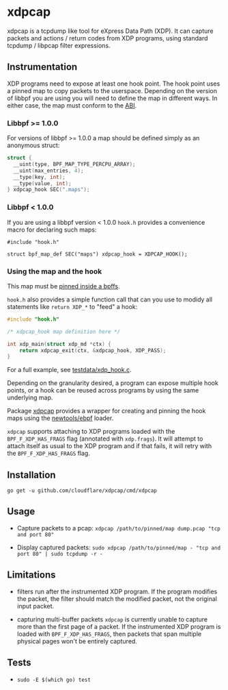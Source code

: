# xdpcap

xdpcap is a tcpdump like tool for eXpress Data Path (XDP).
It can capture packets and actions / return codes from XDP programs,
using standard tcpdump / libpcap filter expressions.


## Instrumentation

XDP programs need to expose at least one hook point. The hook point uses
a pinned map to copy packets to the userspace. Depending on the version
of libbpf you are using you will need to define the map in different ways.
In either case, the map must conform to the [ABI](https://github.com/cloudflare/xdpcap/blob/master/internal/abi.go).

### Libbpf >= 1.0.0

For versions of libbpf >= 1.0.0 a map should be defined simply as an anonymous
struct:

```C
struct {
  __uint(type, BPF_MAP_TYPE_PERCPU_ARRAY);
  __uint(max_entries, 4);
  __type(key, int);
  __type(value, int);
} xdpcap_hook SEC(".maps");
```

### Libbpf < 1.0.0

If you are using a libbpf version < 1.0.0 `hook.h` provides a convenience macro
for declaring such maps:

```
#include "hook.h"

struct bpf_map_def SEC("maps") xdpcap_hook = XDPCAP_HOOK();
```

### Using the map and the hook

This map must be [pinned inside a bpffs](https://facebookmicrosites.github.io/bpf/blog/2018/08/31/object-lifetime.html#bpffs).

`hook.h` also provides a simple function call that can you use to modidy all
statements like `return XDP_*`  to "feed" a hook:

```C
#include "hook.h"

/* xdpcap_hook map definition here */

int xdp_main(struct xdp_md *ctx) {
	return xdpcap_exit(ctx, &xdpcap_hook, XDP_PASS);
}
```

For a full example, see [testdata/xdp_hook.c](testdata/xdp_hook.c).

Depending on the granularity desired,
a program can expose multiple hook points,
or a hook can be reused across programs by using the same underlying map.

Package [xdpcap](https://godoc.org/github.com/cloudflare/xdpcap) provides a wrapper for
creating and pinning the hook maps using the [newtools/ebpf](https://godoc.org/github.com/cilium/ebpf) loader.

`xdpcap` supports attaching to XDP programs loaded with the
`BPF_F_XDP_HAS_FRAGS` flag (annotated with `xdp.frags`). It will attempt to
attach itself as usual to the XDP program and if that fails, it will retry
with the `BPF_F_XDP_HAS_FRAGS` flag.


## Installation

`go get -u github.com/cloudflare/xdpcap/cmd/xdpcap`


## Usage

* Capture packets to a pcap:
`xdpcap /path/to/pinned/map dump.pcap "tcp and port 80"`

* Display captured packets:
`sudo xdpcap /path/to/pinned/map - "tcp and port 80" | sudo tcpdump -r -`


## Limitations

* filters run after the instrumented XDP program.
If the program modifies the packet,
the filter should match the modified packet,
not the original input packet.

* capturing multi-buffer packets
`xdpcap` is currently unable to capture more than the first page of a packet.
If the instrumented XDP program is loaded with `BPF_F_XDP_HAS_FRAGS`, then
packets that span multiple physical pages won't be entirely captured.

## Tests

* `sudo -E $(which go) test`
